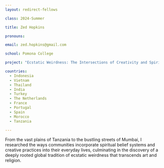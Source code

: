 ```yaml
---
layout: redirect-fellows

class: 2024-Summer

title: Zed Hopkins

pronouns: 

email: zed.hopkins@gmail.com

school: Pomona College

project: "Ecstatic Weirdness: The Intersections of Creativity and Spirituality"

countries:
  - Indonesia
  - Vietnam
  - Thailand
  - India
  - Turkey
  - The Netherlands
  - France
  - Portugal
  - Spain
  - Morocco
  - Tanzania
  
---
```


From the vast plains of Tanzania to the bustling streets of Mumbai, I researched the ways communities incorporate spiritual belief systems and creative practices into their everyday lives, culminating in the discovery of a deeply rooted global tradition of ecstatic weirdness that transcends art and religion.